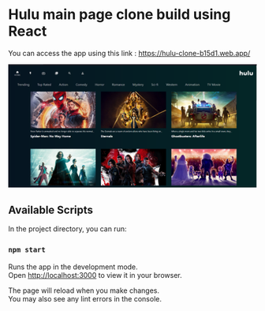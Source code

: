 # Hulu main page clone build using React

You can access the app using this link : https://hulu-clone-b15d1.web.app/

![](https://github.com/Prem-minister/hulu-clone/blob/master/Capture.PNG)





## Available Scripts

In the project directory, you can run:

### `npm start`

Runs the app in the development mode.\
Open [http://localhost:3000](http://localhost:3000) to view it in your browser.

The page will reload when you make changes.\
You may also see any lint errors in the console.

